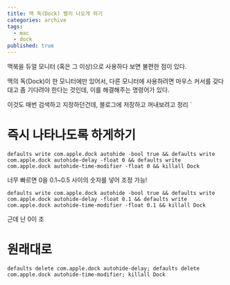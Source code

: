 ```yaml
---
title: 맥 독(Dock) 빨리 나오게 하기
categories: archive
tags:
  - mac
  - dock
published: true
---
```

맥북을 듀얼 모니터 (혹은 그 이상)으로 사용하다 보면 불편한 점이 있다.

맥의 독(Dock)이 한 모니터에만 있어서, 다른 모니터에 사용하려면 마우스 커서를 갖다대고 좀 기다려야 한다는 것인데, 이를 해결해주는 명령어가 있다.

이것도 매번 검색하고 지정하던건데, 블로그에 저장하고 꺼내보려고 정리
`
# 즉시 나타나도록 하게하기

```
defaults write com.apple.dock autohide -bool true && defaults write com.apple.dock autohide-delay -float 0 && defaults write com.apple.dock autohide-time-modifier -float 0 && killall Dock
```

너무 빠르면 0을 0.1~0.5 사이의 숫자를 넣어 조정 가능!

```
defaults write com.apple.dock autohide -bool true && defaults write com.apple.dock autohide-delay -float 0.1 && defaults write com.apple.dock autohide-time-modifier -float 0.1 && killall Dock
```

근데 난 0이 조
# 원래대로
```
defaults delete com.apple.dock autohide-delay; defaults delete com.apple.dock autohide-time-modifier; killall Dock
```